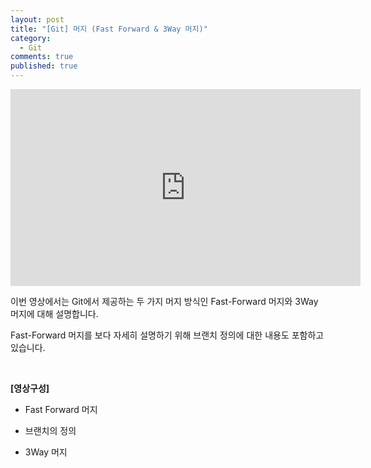 ```yaml
---
layout: post
title: "[Git] 머지 (Fast Forward & 3Way 머지)"
category:
  - Git
comments: true
published: true
---
```


<iframe width="560" height="315" src="https://www.youtube.com/embed/U21VGceuVgI" title="YouTube video player" frameborder="0" allow="accelerometer; autoplay; clipboard-write; encrypted-media; gyroscope; picture-in-picture" allowfullscreen></iframe>

이번 영상에서는 Git에서 제공하는 두 가지 머지 방식인 Fast-Forward 머지와 3Way 머지에 대해 설명합니다. 

Fast-Forward 머지를 보다 자세히 설명하기 위해 브랜치 정의에 대한 내용도 포함하고 있습니다.

<br/>

**[영상구성]**

- Fast Forward 머지

-  브랜치의 정의

- 3Way 머지
